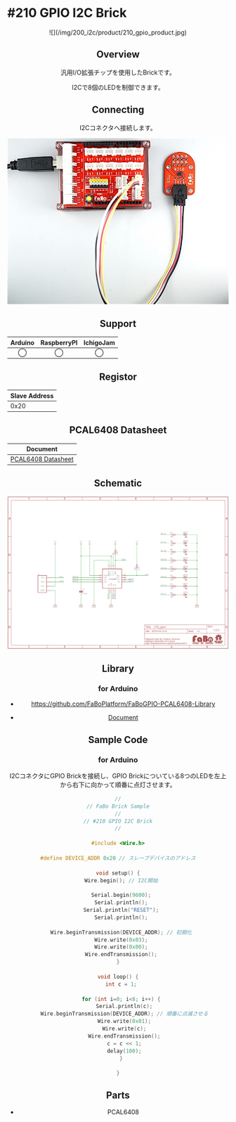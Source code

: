 # #210 GPIO I2C Brick

<center>![](/img/200_i2c/product/210_gpio_product.jpg)
<!--COLORME-->

## Overview
汎用I/O拡張チップを使用したBrickです。

I2Cで8個のLEDを制御できます。

## Connecting
I2Cコネクタへ接続します。

![](/img/200_i2c/connect/210_gpio_connect.jpg)

## Support
|Arduino|RaspberryPI|IchigoJam|
|:--:|:--:|:--:|
|◯|◯|◯|

## Registor
| Slave Address |
| -- |
| 0x20 |

## PCAL6408 Datasheet
| Document |
| -- |
| [PCAL6408 Datasheet](http://www.nxp.com/documents/data_sheet/PCAL6408A.pdf) |

## Schematic
![](/img/200_i2c/schematic/210_gpio_schematic.png)

## Library
### for Arduino
- https://github.com/FaBoPlatform/FaBoGPIO-PCAL6408-Library

- [Document](http://fabo.io/doxygen/FaBoGPIO-PCAL6408-Library/)

## Sample Code
### for Arduino
I2CコネクタにGPIO Brickを接続し、GPIO Brickについている8つのLEDを左上から右下に向かって順番に点灯させます。
```c
//
// FaBo Brick Sample
//
// #210 GPIO I2C Brick
//

#include <Wire.h>

#define DEVICE_ADDR 0x20 // スレーブデバイスのアドレス

void setup() {
  Wire.begin(); // I2C開始

  Serial.begin(9600);
  Serial.println();
  Serial.println("RESET");
  Serial.println();

  Wire.beginTransmission(DEVICE_ADDR); // 初期化
  Wire.write(0x03);
  Wire.write(0x00);
  Wire.endTransmission();
}

void loop() {
  int c = 1;

  for (int i=0; i<8; i++) {
    Serial.println(c);
    Wire.beginTransmission(DEVICE_ADDR); // 順番に点滅させる
    Wire.write(0x01);
    Wire.write(c);
    Wire.endTransmission();
    c = c << 1;
    delay(100);
  }

}

```

## Parts
- PCAL6408
